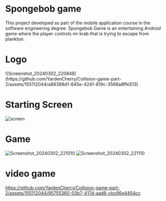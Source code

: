 # Spongebob game 

This project developed as part of the mobile application course in the software engineering degree.
Spongebob Game is an entertaining Android game where the player controls mr krab that is trying to escape from plankton. 

# Logo
<div height="150">
![Screenshot_20240302_220848](https://github.com/YardenCherry/Collision-game-part-2/assets/155112044/a88388d1-845e-4241-819c-3566a8ffe513) 
</div>

# Starting Screen
![screen](https://github.com/YardenCherry/Collision-game-part-2/assets/155112044/80281353-71d3-4f6c-a074-626d05b795c1)


# Game 

![Screenshot_20240302_221010](https://github.com/YardenCherry/Collision-game-part-2/assets/155112044/4e8909e1-f5b9-4fdb-a9d9-e3ee78211c63)
![Screenshot_20240302_221110](https://github.com/YardenCherry/Collision-game-part-2/assets/155112044/04cc747b-0ab6-4fd0-b691-50b0f2cda40a)

# video game


https://github.com/YardenCherry/Collision-game-part-2/assets/155112044/95755360-03b7-417d-aad6-cbc66e4454cc

